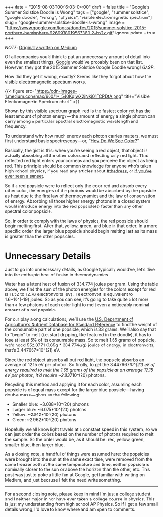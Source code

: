 +++
date = "2015-08-03T00:16:03-04:00"
draft = false
title = "Google's Summer Solstice Doodle is Wrong"
tags = ["google", "summer solstice", "google doodle", "wrong", "physics", "visible electromagnetic spectrum"]
slug = "google-summer-solstice-doodle-is-wrong"
image = "https://www.google.com/logos/doodles/2015/summer-solstice-2015-northern-hemisphere-6269978919567360.2-hp2x.gif"
ignoreupdate = true
+++

*NOTE*: [Originally written on Medium](https://medium.com/@austindizzy/google-s-summer-solstice-doodle-is-wrong-358373d18587)

Of all companies you’d think to put an unnecessary amount of detail into even the smallest things, [Google](https://google.com) would’ve probably been on that list. However, they got the [2015 Summer Solstice Google Doodle](https://www.google.com/doodles/summer-solstice-2015-northern-hemisphere) wrong! *GASP*.

How did they get it wrong, exactly? Seems like they forgot about how the [visible electromagnetic spectrum](https://en.wikipedia.org/wiki/Electromagnetic_spectrum) works.

{{< figure src="https://cdn-images-1.medium.com/max/600/1*_540KqlwX2jNkj01TCPDtA.png" title="Visible Electromagnetic Spectrum chart" >}}

Shown by this visible spectrum graph, red is the fastest color yet has the least amount of photon energy — the amount of energy a single photon can carry among a particular spectral electromagnetic wavelength and frequency.

To understand why how much energy each photon carries matters, we must first understand basic spectroscopy — or, “[How Do We See Color?](https://www.youtube.com/watch?v=l8_fZPHasdo)”

Basically, the gist is this: when you’re seeing a red object, that object is actually absorbing all the other colors and reflecting only red light. That reflected red light enters your corneas and you perceive the object as being red. This principle should be common knowledge for anyone who’s taken high school physics, if you read any articles about [#thedress](http://www.theguardian.com/science/head-quarters/2015/feb/27/the-dress-blue-black-white-gold-vision-psychology-colour-constancy), or [if you’ve ever seen a sunset](http://news.psu.edu/story/141337/2007/03/05/research/probing-question-what-gives-sunrise-and-sunset-its-orange-glow).

So if a red popsicle were to reflect only the color red and absorb every other color, the energies of the photons would be absorbed by the popsicle as heat due to the first law of thermodynamics and the law of conservation of energy. Absorbing all those higher energy photons in a closed system would introduce energy into the red popsicle(s) faster than any other spectral color popsicle.

So, in order to comply with the laws of physics, the red popsicle should begin melting first. After that, yellow, green, and blue in that order. In a more specific order, the larger blue popsicle should begin melting last as its mass is greater than the other popsicles.

# Unnecessary Details

Just to go into unnecessary details, as Google typically would’ve, let’s dive into the enthalpic heat of fusion in thermodynamics.

Water has a latent heat of fusion of 334.774 joules per gram. Using the table above, we find the sum of the photon energies for the colors except for red is 11.52 to 12.78 electronvolts (eV). 1 electronvolt is equivalent to 1.6*10^(-19) joules. So as you can see, it’s going to take quite a lot more than a few photons of each color light to melt even a noticeably nominal amount of a red popsicle.

For our play along calculations, we’ll use the [U.S. Department of Agriculture’s Nutrient Database for Standard Reference](http://ndb.nal.usda.gov/) to find the weight of the consumable part of one popsicle, which is 33 grams. We’ll also say that to “begin” to melt (i.e. start dripping, like featured in the doodle), it has to lose at least 5% of its consumable mass. So to melt 1.65 grams of popsicle, we’d need 552.3771 (1.65g * 334.774J/g) joules of energy; in electronvolts, that’s 3.447667*10^(21) eV.

Since the red object absorbs all but red light, the popsicle absorbs an average of 12.15 eV per photon. So finally, to get the 3.447667*10^(21) eV of energy required to melt the 1.65 grams of the popsicle at an average 12.15 eV per photon, it’d require ~2.837*10^(20) photons.

Recycling this method and applying it for each color, assuming each popsicle is of equal mass except for the larger blue popsicle — having double mass — gives us the following:

* Smaller blue: ~3.038*10^(20) photons
* Larger blue: ~6.075*10^(20) photons
* Yellow: ~2.912*10^(20) photons
* Green: ~2.962*10^(20) photons

Hopefully we all know light travels at a constant speed in this system, so we can just order the colors based on the number of photons required to melt the sample. So the order would be, as it should be: red, yellow, green, smaller blue, then larger blue.

As a closing note, a handful of things were assumed here: the popsicles were brought into the sun at the same exact time, were removed from the same freezer both at the same temperature and time, neither popsicle is nominally closer to the sun or above the horizon than the other, etc. This post was just to poke a little fun at Google, get familiar with writing on Medium, and just because I felt the need write something.

---

For a second closing note, please keep in mind I'm just a college student and I neither major in nor have ever taken a college course in physics. This is just my understanding from high school AP Physics. So if I get a few small details wrong, I'd love to know where and am open to comments.

